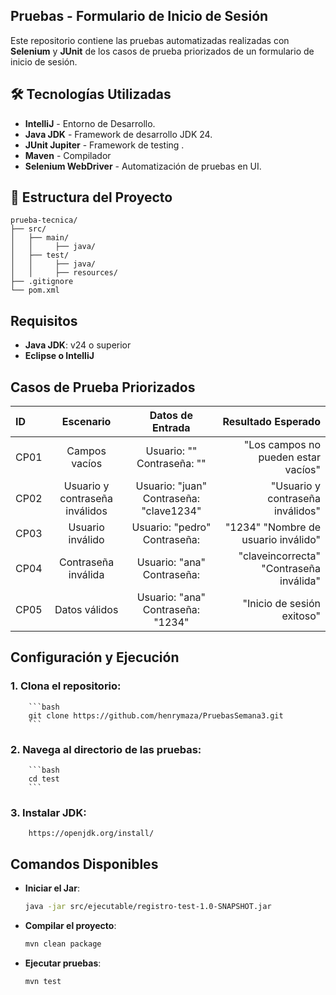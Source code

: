 
## Pruebas - Formulario de Inicio de Sesión

Este repositorio contiene las pruebas automatizadas realizadas con **Selenium** 
y **JUnit** de los casos de prueba priorizados de un formulario de inicio de sesión.



## 🛠️ Tecnologías Utilizadas
- **IntelliJ** - Entorno de Desarrollo.
- **Java JDK** - Framework de desarrollo JDK 24.
- **JUnit Jupiter** - Framework de testing .
- **Maven** - Compilador
- **Selenium WebDriver** - Automatización de pruebas en UI.


## 📂 Estructura del Proyecto
```plaintext
prueba-tecnica/
├── src/
│   ├── main/
│   │     ├── java/
│   ├── test/
│   │     ├── java/
│   │     ├── resources/
├── .gitignore
└── pom.xml
```

## Requisitos 
- **Java JDK**: v24 o superior
- **Eclipse o IntelliJ**

## Casos de Prueba Priorizados 

| ID   | Escenario                        | Datos de Entrada                        | Resultado Esperado                        |
| :----| :------------------------------: | :-------------------------------------: |  ---------------------------------------: |
| CP01 |	Campos vacíos	                  | Usuario: "" Contraseña: ""	            | "Los campos no pueden estar vacíos"       |
| CP02 |	Usuario y contraseña inválidos	| Usuario: "juan" Contraseña: "clave1234"	| "Usuario y contraseña inválidos"          |
| CP03 |	Usuario inválido	              | Usuario: "pedro" Contraseña:            | "1234"	"Nombre de usuario inválido"      |
| CP04 |	Contraseña inválida	            | Usuario: "ana" Contraseña:              | "claveincorrecta"	"Contraseña inválida"   |
| CP05 |	Datos válidos	                  | Usuario: "ana" Contraseña: "1234"	      | "Inicio de sesión exitoso"                |


## Configuración y Ejecución

### 1. Clona el repositorio:
		```bash
		git clone https://github.com/henrymaza/PruebasSemana3.git
		```
### 2. Navega al directorio de las pruebas:
		```bash
		cd test
		```
### 3. Instalar JDK:
		https://openjdk.org/install/

## Comandos Disponibles

- **Iniciar el Jar**:
    ```bash
    java -jar src/ejecutable/registro-test-1.0-SNAPSHOT.jar
    ```
- **Compilar el proyecto**:
    ```bash
    mvn clean package
    ```
- **Ejecutar pruebas**:
    ```bash
    mvn test
